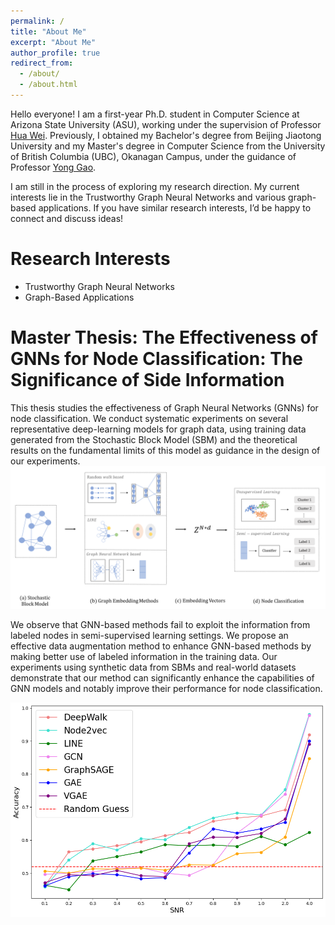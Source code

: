 ```yaml
---
permalink: /
title: "About Me"
excerpt: "About Me"
author_profile: true
redirect_from: 
  - /about/
  - /about.html
---
```



Hello everyone! I am a first-year Ph.D. student in Computer Science at Arizona State University (ASU), working under the supervision of Professor [Hua Wei](https://www.public.asu.edu/~hwei27/index.html). Previously, I obtained my Bachelor's degree from Beijing Jiaotong University and my Master's degree in Computer Science from the University of British Columbia (UBC), Okanagan Campus, under the guidance of Professor [Yong Gao](https://cmps-people.ok.ubc.ca/yongg/).

I am still in the process of exploring my research direction. My current interests lie in the Trustworthy Graph Neural Networks and various graph-based applications. If you have similar research interests, I’d be happy to connect and discuss ideas!

Research Interests
======

- Trustworthy Graph Neural Networks
- Graph-Based Applications

Master Thesis: The Effectiveness of GNNs for Node Classification: The Significance of Side Information
======
This thesis studies the effectiveness of Graph Neural Networks (GNNs) for node classification. We conduct systematic experiments on several representative deep-learning models for graph data, using training data generated from the Stochastic Block Model (SBM) and the theoretical results on the fundamental limits of this model as guidance in the design of our experiments.
![Can not find the image](https://github.com/Xiao0o0o/Xiao0o0o.github.io/blob/11176e489fde0774a13e604ce7f7d3532bf1b31f/images/experiment2.png)

We observe that GNN-based methods fail to exploit the information from labeled nodes in semi-supervised learning settings.  We propose an effective data augmentation method to enhance GNN-based methods by making better use of labeled information in the training data.  Our experiments using synthetic data from SBMs and real-world datasets demonstrate that our method can significantly enhance the capabilities of GNN models and notably improve their performance for node classification. 

![Can not find the image](../_pages/semi-supervised_k%3D2.png)
